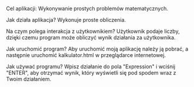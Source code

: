 Cel aplikacji:
Wykonywanie prostych problemów matematycznych.

Jak działa aplikacja?
Wykonuje proste obliczenia.

Na czym polega interakcja z użytkownikiem?
Użytkownik podaje liczby, dzięki czemu program może obliczyć wynik działania za użytkownika.

Jak uruchomić program?
Aby uruchomić moją aplikację należy ją pobrać, a następnie uruchomić kalkulator.html w przeglądarce internetowej.

Jak używać programu?
Wpisz działanie do pola "Expression" i wciśnij "ENTER", aby otrzymać wynik, który wyświetli się pod spodem wraz z Twoim działaniem.

